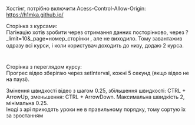 Хостінг, потрібно включити Acess-Control-Allow-Origin: https://h1mka.github.io/

Cторінка з курсами:                                       
Пагінацію хотів зробити через отримання данних посторінково, через ?_limit=10&_page=номер_сторінки , але не виходило. Тому завантажив одразу всі курси, і коли користувач доходить до низу, додаю 2 курса.
        ㅤㅤㅤㅤㅤㅤㅤㅤㅤㅤㅤㅤㅤㅤ                                                                                               
            ㅤㅤㅤㅤㅤㅤㅤㅤㅤㅤㅤㅤㅤㅤㅤ                                                                                            
Cторінка з переглядом курсу:                            
Прогрес відео зберігаю через setInterval, кожні 5 секунд (якщо відео не на паузі).

Змінення швидкості відео з шагом 0.25, збільшення швидкості: CTRL + ArrowUp, зменьшення: CTRL + ArrowDown. Максимальна швидкість 2, мінімальна 0.25.                     
Іноді з api приходять уроки не в правильному порядку, тому сортую їх за зростанням
